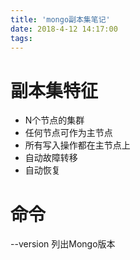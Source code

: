 ```yaml
---
title: 'mongo副本集笔记'
date: 2018-4-12 14:17:00
tags:
---
```

# 副本集特征
* N个节点的集群
* 任何节点可作为主节点
* 所有写入操作都在主节点上
* 自动故障转移
* 自动恢复
# 


# 命令
--version 列出Mongo版本
